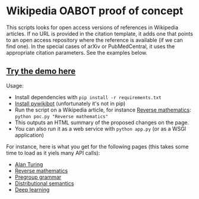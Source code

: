 Wikipedia OABOT proof of concept
================================

This scripts looks for open access versions of references in Wikipedia articles.
If no URL is provided in the citation template, it adds one that points to an open access repository where the reference is available (if we can find one). In the special cases of arXiv or PubMedCentral, it uses the appropriate citation parameters. See the examples below.

[Try the demo here](https://tools.wmflabs.org/oabot/)
-----------------------------------------------------

Usage:
* Install dependencies with `pip install -r requirements.txt`
* [Install pywikibot](https://www.mediawiki.org/wiki/Manual:Pywikibot/Installation) (unfortunately it's not in pip)
* Run the script on a Wikipedia article, for instance [Reverse mathematics](http://en.wikipedia.org/wiki/Reverse_mathematics):
  `python poc.py "Reverse mathematics"`
* This outputs an HTML summary of the proposed changes on the page.
* You can also run it as a web service with `python app.py` (or as a WSGI application)

For instance, here is what you get for the following pages (this takes some time to load as it yiels many API calls):
* [Alan Turing](https://tools.wmflabs.org/oabot/process?name=Alan+Turing)
* [Reverse mathematics](https://tools.wmflabs.org/oabot/process?name=Reverse+mathematics)
* [Pregroup grammar](https://tools.wmflabs.org/oabot/process?name=Pregroup+grammar)
* [Distributional semantics](https://tools.wmflabs.org/oabot/process?name=Distributional+semantics)
* [Deep learning](https://tools.wmflabs.org/oabot/process?name=Deep+learning)
